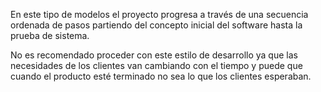 En este tipo de modelos el proyecto progresa a través de una secuencia ordenada de pasos partiendo del concepto inicial del software hasta la prueba de sistema.

No es recomendado proceder con este estilo de desarrollo ya que las necesidades de los clientes van cambiando con el tiempo y puede que cuando el producto esté terminado no sea lo que los clientes esperaban.
